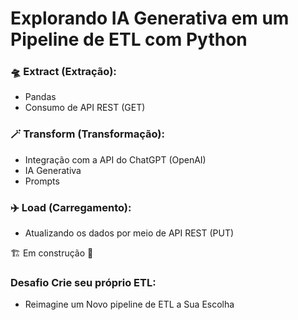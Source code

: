 # Explorando IA Generativa em um Pipeline de ETL com Python

### 🛸 Extract (Extração): 
- Pandas
- Consumo de API REST (GET)
  
### 🪄 Transform (Transformação): 
- Integração com a API do ChatGPT (OpenAI)
- IA Generativa
- Prompts

### ✈️ Load (Carregamento):
- Atualizando os dados por meio de API REST (PUT)

🏗️ Em construção 🚧
### Desafio Crie seu próprio ETL:
- Reimagine um Novo pipeline de ETL a Sua Escolha
